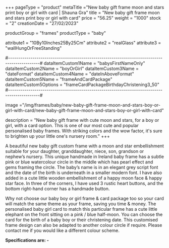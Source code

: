 +++
pageType = "product"
metaTitle ="New baby gift frame moon and stars print boy or girl with card | Shauna Gra"
title = "New baby gift frame moon and stars print boy or girl with card"
price = "56.25"
weight = "1000"
stock = "2"
creationDate = "27/02/2023"

productGroup = "frames"
productType = "baby"

attribute1 = "10By10Inches25By25Cm" 
attribute2 = "realGlass"
attribute3 = "wallHungOrFreeStanding"

#---------------------------------------------------------------------------------------------#
dataItemCustom1Name = "babysFirstNameOnly"
dataItemCustom2Name = "boyOrGirl"
dataItemCustom3Name = "dateFormat"
dataItemCustom4Name = "dateInAboveFormat"
dataItemCustom5Name = "frameAndCardPackage"
dataItemCustom5Options = "frameCardPackageBirthdayChristening3_50"
#---------------------------------------------------------------------------------------------#

image ="/img/frames/baby/new-baby-gift-frame-moon-and-stars-boy-or-girl-with-card/new-baby-gift-frame-moon-and-stars-boy-or-girl-with-card"

description = "New baby gift frame with cute moon and stars, for a boy or girl, with a card option. This is one of our most cute and popular personalised baby frames. With striking colors and the wow factor, it's sure to brighten up your little one's nursery room."
+++

A beautiful new baby gift custom frame with a moon and star embellishment suitable for your daughter, granddaughter, niece, son, grandson or nephew’s nursery. This unique handmade in Ireland baby frame has a subtle pink or blue watercolour circle in the middle which has pearl effect and gems framing the circle. The baby’s name is in an elegant grey script font and the date of the birth is underneath in a smaller modern font. I have also added in a cute little wooden embellishment of a happy moon face & happy star face. In three of the corners, I have used 3 rustic heart buttons, and the bottom right-hand corner has a handmade button.

Why not choose our baby boy or girl frame & card package too so your card will match the same theme as your frame, saving you time & money. The personalised baby girl card to match this particular frame has a cute little elephant on the front sitting on a pink / blue half-moon. You can choose the card for the birth of a baby boy or their christening date. This customised frame design can also be adapted to another colour circle if require. Please contact me if you would like a different colour scheme.

**Specifications are: -**
